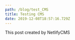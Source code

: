```yaml
---
path: /blog/test_CMS
title: Testing CMS
date: 2019-12-08T18:57:16.729Z
---
```

This post created by NetlifyCMS
